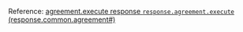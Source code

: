 
Reference: <a href="response.agreement.md#">agreement.execute response `response.agreement.execute` (response.common.agreement#)</a>
